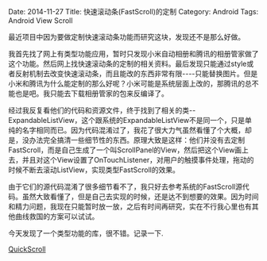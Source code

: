 Date: 2014-11-27
Title: 快速滚动条(FastScroll)的定制
Category: Android
Tags: Android View Scroll

最近项目中因为要做定制快速滚动条功能而研究这块，发现还不是那么好做。

我首先找了网上有类型功能应用，暂时只发现小米自动相册和腾讯的相册管家做了这个功能。然后网上找快速滚动条的定制的相关资料。最后发现只能通过style或者反射机制去改变快速滚动条，而且能改的东西非常有限----只能替换图片。但是小米和腾讯为什么能定制的那么好呢？小米可能是系统层面上改的，那腾讯的总不能也是吧。我只能去下载相册管家的包来反编译了。

经过我反复看他们的代码和资源文件，终于找到了相关的类--ExpandableListView，这个跟系统的ExpandableListView不是同一个，只是单纯的名字相同而已。因为代码混淆过了，我花了很大力气虽然看懂了个大概，却是，没办法完全搞清一些细节性的东西。原理大致是这样：他们并没有去定制FastScroll，而是自己生成了一个叫ScrollPanel的View，然后把这个View画上去，并且对这个View设置了OnTouchListener，对用户的触摸事件处理，拖动的时候不断去滚动ListView，实现类型FastScroll的效果。

由于它们的源代码混淆了很多细节看不了，我只好去参考系统的FastScroll源代码。虽然大致看懂了，但是自己去实现的时候，还是达不到想要的效果。因为时间和精力问题，我现在只能暂时放一放，之后有时间再研究，实在不行我心里也有其他曲线救国的方案可以试试。

今天发现了一个类型功能的库，很不错。记录一下.

[QuickScroll](https://github.com/szuwest/quickscroll)